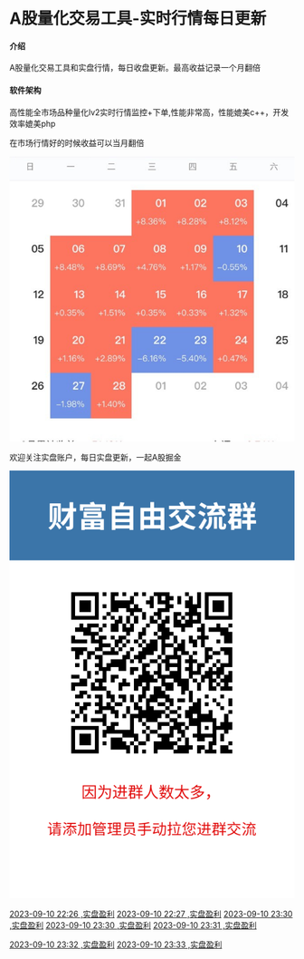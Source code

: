 # A股量化交易工具-实时行情每日更新

#### 介绍
A股量化交易工具和实盘行情，每日收盘更新。最高收益记录一个月翻倍

#### 软件架构
高性能全市场品种量化lv2实时行情监控+下单,性能非常高，性能媲美c++，开发效率媲美php

在市场行情好的时候收益可以当月翻倍

![量化最高收益当月翻倍](%E4%B8%80%E4%B8%AA%E6%9C%88%E7%BF%BB%E5%80%8D.jpg)

欢迎关注实盘账户，每日实盘更新，一起A股掘金

![实盘账户每日更新](关注实盘.png)

[2023-09-10 22:26 ,实盘盈利](https://zhuanlan.zhihu.com/p/11)
[2023-09-10 22:27 ,实盘盈利](https://zhuanlan.zhihu.com/p/11)
[2023-09-10 23:30 ,实盘盈利](https://zhuanlan.zhihu.com/p/11)
[2023-09-10 23:30 ,实盘盈利](https://zhuanlan.zhihu.com/p/11)
[2023-09-10 23:31 ,实盘盈利](https://zhuanlan.zhihu.com/p/11)

[2023-09-10 23:32 ,实盘盈利](https://zhuanlan.zhihu.com/p/11)
[2023-09-10 23:33 ,实盘盈利](https://zhuanlan.zhihu.com/p/11)